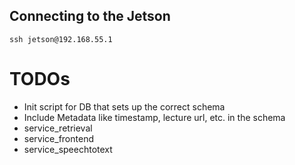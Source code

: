## Connecting to the Jetson

`ssh jetson@192.168.55.1`



# TODOs

- Init script for DB that sets up the correct schema
- Include Metadata like timestamp, lecture url, etc. in the schema
- service_retrieval
- service_frontend
- service_speechtotext